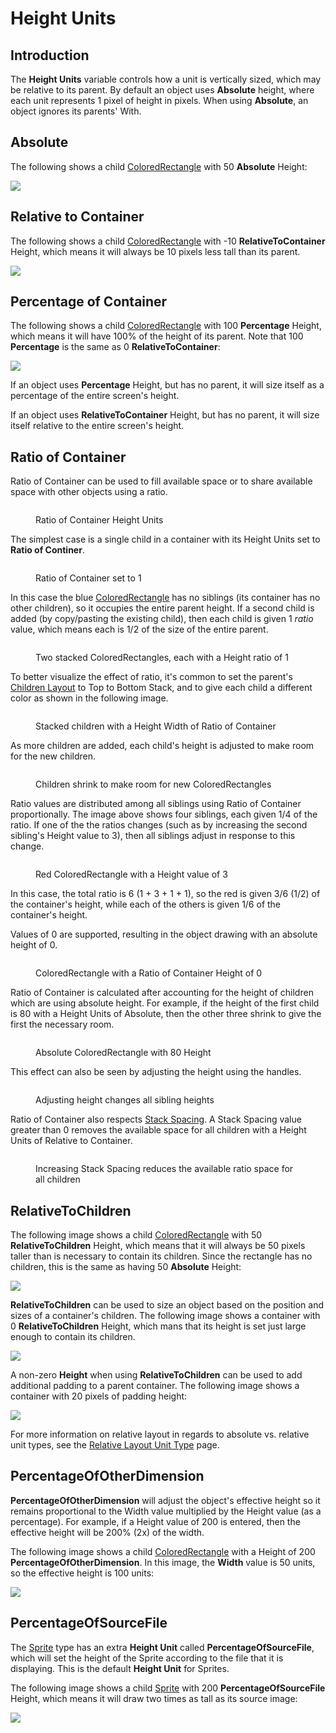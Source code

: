 # Height Units

## Introduction

The **Height Units** variable controls how a unit is vertically sized, which may be relative to its parent. By default an object uses **Absolute** height, where each unit represents 1 pixel of height in pixels. When using **Absolute**, an object ignores its parents' With.

## Absolute

The following shows a child [ColoredRectangle](../coloredrectangle.md) with 50 **Absolute** Height:

![](../../.gitbook/assets/50AbsoluteHeight.png)

## Relative to Container

The following shows a child [ColoredRectangle](../coloredrectangle.md) with -10 **RelativeToContainer** Height, which means it will always be 10 pixels less tall than its parent.

![](../../.gitbook/assets/Negative10HeightRelativeToContainer.png)

## Percentage of Container

The following shows a child [ColoredRectangle](../coloredrectangle.md) with 100 **Percentage** Height, which means it will have 100% of the height of its parent. Note that 100 **Percentage** is the same as 0 **RelativeToContainer**:

![](<../../.gitbook/assets/100PercentageHeight (1).png>)

If an object uses **Percentage** Height, but has no parent, it will size itself as a percentage of the entire screen's height.

If an object uses **RelativeToContainer** Height, but has no parent, it will size itself relative to the entire screen's height.

## Ratio of Container

Ratio of Container can be used to fill available space or to share available space with other objects using a ratio.

<figure><img src="../../.gitbook/assets/image (9).png" alt=""><figcaption><p>Ratio of Container Height Units</p></figcaption></figure>

The simplest case is a single child in a container with its Height Units set to **Ratio of Continer**.

<figure><img src="../../.gitbook/assets/image (1) (1) (1) (1).png" alt=""><figcaption><p>Ratio of Container set to 1</p></figcaption></figure>

In this case the blue [ColoredRectangle](../coloredrectangle.md) has no siblings (its container has no other children), so it occupies the entire parent height. If a second child is added (by copy/pasting the existing child), then each child is given 1 _ratio_ value, which means each is 1/2 of the size of the entire parent.

<figure><img src="../../.gitbook/assets/image (2) (1) (1) (1).png" alt=""><figcaption><p>Two stacked ColoredRectangles, each with a Height ratio of 1</p></figcaption></figure>

To better visualize the effect of ratio, it's common to set the parent's [Children Layout](../container/children-layout.md) to Top to Bottom Stack, and to give each child a different color as shown in the following image.

<figure><img src="../../.gitbook/assets/image (3) (1) (1).png" alt=""><figcaption><p>Stacked children with a Height Width of Ratio of Container</p></figcaption></figure>

As more children are added, each child's height is adjusted to make room for the new children.

<figure><img src="../../.gitbook/assets/image (4) (1).png" alt=""><figcaption><p>Children shrink to make room for new ColoredRectangles</p></figcaption></figure>

Ratio values are distributed among all siblings using Ratio of Container proportionally. The image above shows four siblings, each given 1/4 of the ratio. If one of the the ratios changes (such as by increasing the second sibling's Height value to 3), then all siblings adjust in response to this change.

<figure><img src="../../.gitbook/assets/image (6) (1).png" alt=""><figcaption><p>Red ColoredRectangle with a Height value of 3</p></figcaption></figure>

In this case, the total ratio is 6 (1 + 3 + 1 + 1), so the red is given 3/6 (1/2) of the container's height, while each of the others is given 1/6 of the container's height.

Values of 0 are supported, resulting in the object drawing with an absolute height of 0.

<figure><img src="../../.gitbook/assets/image (7) (1).png" alt=""><figcaption><p>ColoredRectangle with a Ratio of Container Height of 0</p></figcaption></figure>

Ratio of Container is calculated after accounting for the height of children which are using absolute height. For example, if the height of the first child is 80 with a Height Units of Absolute, then the other three shrink to give the first the necessary room.

<figure><img src="../../.gitbook/assets/image (5) (1).png" alt=""><figcaption><p>Absolute ColoredRectangle with 80 Height</p></figcaption></figure>

This effect can also be seen by adjusting the height using the handles.

<figure><img src="../../.gitbook/assets/13_06 12 29.gif" alt=""><figcaption><p>Adjusting height changes all sibling heights</p></figcaption></figure>

Ratio of Container also respects [Stack Spacing](../container/stack-spacing.md). A Stack Spacing value greater than 0 removes the available space for all children with a Height Units of Relative to Container.

<figure><img src="../../.gitbook/assets/13_06 20 22.gif" alt=""><figcaption><p>Increasing Stack Spacing reduces the available ratio space for all children</p></figcaption></figure>

## RelativeToChildren

The following image shows a child [ColoredRectangle](height-units.md#relativetochildren) with 50 **RelativeToChildren** Height, which means that it will always be 50 pixels taller than is necessary to contain its children. Since the rectangle has no children, this is the same as having 50 **Absolute** Height:

![](../../.gitbook/assets/RelativeToChildren1.png)

**RelativeToChildren** can be used to size an object based on the position and sizes of a container's children. The following image shows a container with 0 **RelativeToChildren** Height, which mans that its height is set just large enough to contain its children.

![](../../.gitbook/assets/RelativeToChildrenHeight2.png)

A non-zero **Height** when using **RelativeToChildren** can be used to add additional padding to a parent container. The following image shows a container with 20 pixels of padding height:

![](../../.gitbook/assets/RelativeToChildrenHeight3.png)

For more information on relative layout in regards to absolute vs. relative unit types, see the [Relative Layout Unit Type](relative-layout-unit-type.md) page.

## PercentageOfOtherDimension

**PercentageOfOtherDimension** will adjust the object's effective height so it remains proportional to the Width value multiplied by the Height value (as a percentage). For example, if a Height value of 200 is entered, then the effective height will be 200% (2x) of the width.

The following image shows a child [ColoredRectangle](../coloredrectangle.md) with a Height of 200 **PercentageOfOtherDimension**. In this image, the **Width** value is 50 units, so the effective height is 100 units:

![](../../.gitbook/assets/PercentageOfOtherDimensionHeight.png)

## PercentageOfSourceFile

The [Sprite](https://github.com/vchelaru/Gum/tree/8c293a405185cca0e819b810220de684b436daf9/docs/Gum%20Elements/General%20Properties/Sprite/README.md) type has an extra **Height Unit** called **PercentageOfSourceFile**, which will set the height of the Sprite according to the file that it is displaying. This is the default **Height Unit** for Sprites.

The following image shows a child [Sprite](https://github.com/vchelaru/Gum/tree/8c293a405185cca0e819b810220de684b436daf9/docs/Gum%20Elements/General%20Properties/Sprite/README.md) with 200 **PercentageOfSourceFile** Height, which means it will draw two times as tall as its source image:

![](<../../.gitbook/assets/PercentageOfSourceHeight (1).png>)
